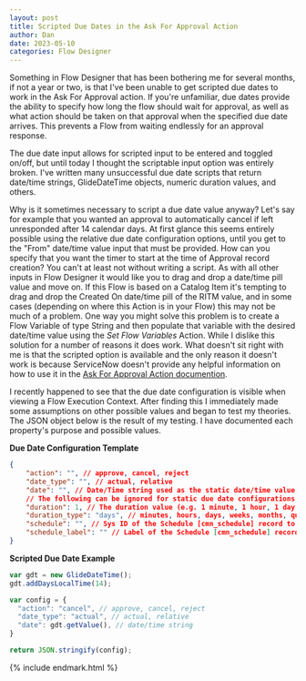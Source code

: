 ```yaml
---
layout: post
title: Scripted Due Dates in the Ask For Approval Action
author: Dan
date: 2023-05-10
categories: Flow Designer
---
```

Something in Flow Designer that has been bothering me for several months, if not a year or two, is that I've been unable to get scripted due dates to work in the Ask For Approval action. If you're unfamiliar, due dates provide the ability to specify how long the flow should wait for approval, as well as what action should be taken on that approval when the specified due date arrives. This prevents a Flow from waiting endlessly for an approval response. 

The due date input allows for scripted input to be entered and toggled on/off, but until today I thought the scriptable input option was entirely broken. I've written many unsuccessful due date scripts that return date/time strings, GlideDateTime objects, numeric duration values, and others.

Why is it sometimes necessary to script a due date value anyway? Let's say for example that you wanted an approval to automatically cancel if left unresponded after 14 calendar days. At first glance this seems entirely possible using the relative due date configuration options, until you get to the "From" date/time value input that must be provided. How can you specify that you want the timer to start at the time of Approval record creation? You can't at least not without writing a script. As with all other inputs in Flow Designer it would like you to drag and drop a date/time pill value and move on. If this Flow is based on a Catalog Item it's tempting to drag and drop the Created On date/time pill of the RITM value, and in some cases (depending on where this Action is in your Flow) this may not be much of a problem. One way you might solve this problem is to create a Flow Variable of type String and then populate that variable with the desired date/time value using the *Set Flow Variables* Action. While I dislike this solution for a number of reasons it does work. What doesn't sit right with me is that the scripted option is available and the only reason it doesn't work is because ServiceNow doesn't provide any helpful information on how to use it in the [Ask For Approval Action documention](https://docs.servicenow.com/bundle/utah-build-workflows/page/administer/flow-designer/reference/ask-approval-flow-designer.html).

I recently happened to see that the due date configuration is visible when viewing a Flow Execution Context. After finding this I immediately made some assumptions on other possible values and began to test my theories. The JSON object below is the result of my testing. I have documented each property's purpose and possible values. 

**Due Date Configuration Template**
~~~ json
{
    "action": "", // approve, cancel, reject
    "date_type": "", // actual, relative
    "date": "", // Date/Time string used as the static date/time value, or as the starting date/time value for relative due dates.
    // The following can be ignored for static due date configurations
    "duration": 1, // The duration value (e.g. 1 minute, 1 hour, 1 day, etc.). ** Default value is 1 **
    "duration_type": "days", // minutes, hours, days, weeks, months, quarters, years. ** Default value is days ** 
    "schedule": "", // Sys ID of the Schedule [cmn_schedule] record to be used when calculating relative due dates
    "schedule_label": "" // Label of the Schedule [cmn_schedule] record to be used when calculating relative due dates
}
~~~

**Scripted Due Date Example**
~~~ javascript
var gdt = new GlideDateTime();
gdt.addDaysLocalTime(14);

var config = {
  "action": "cancel", // approve, cancel, reject
  "date_type": "actual", // actual, relative
  "date": gdt.getValue(), // date/time string
}

return JSON.stringify(config);
~~~

{% include endmark.html %}

